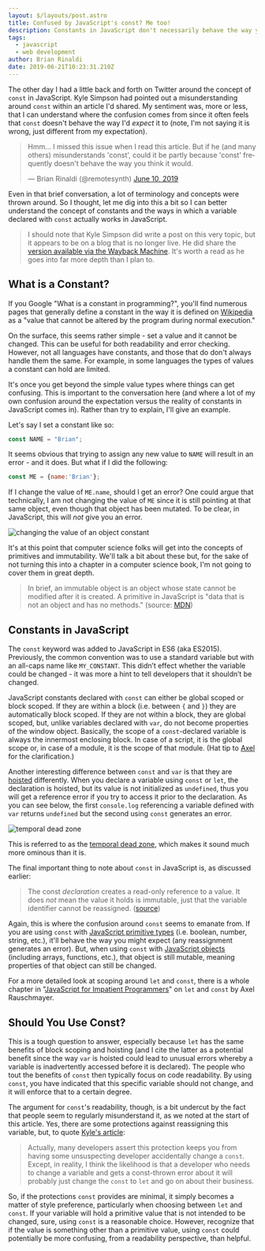 ```yaml
---
layout: $/layouts/post.astro
title: Confused by JavaScript's const? Me too!
description: Constants in JavaScript don't necessarily behave the way you think they would.
tags:
  - javascript
  - web development
author: Brian Rinaldi
date: 2019-06-21T10:23:31.210Z
---
```


The other day I had a little back and forth on Twitter around the concept of `const` in JavaScript. Kyle Simpson had pointed out a misunderstanding around `const` within an article I'd shared. My sentiment was, more or less, that I can understand where the confusion comes from since it often feels that `const` doesn't behave the way I'd _expect_ it to (note, I'm not saying it is wrong, just different from my expectation).

<blockquote class="twitter-tweet" data-partner="tweetdeck"><p lang="en" dir="ltr">Hmm... I missed this issue when I read this article. But if he (and many others) misunderstands &#39;const&#39;, could it be partly because &#39;const&#39; frequently doesn&#39;t behave the way you think it would.</p>&mdash; Brian Rinaldi (@remotesynth) <a href="https://twitter.com/remotesynth/status/1138084777674924034?ref_src=twsrc%5Etfw">June 10, 2019</a></blockquote>
<script async src="https://platform.twitter.com/widgets.js" charset="utf-8"></script>

Even in that brief conversation, a lot of terminology and concepts were thrown around. So I thought, let me dig into this a bit so I can better understand the concept of constants and the ways in which a variable declared with `const` actually works in JavaScript.

> I should note that Kyle Simpson did write a post on this very topic, but it appears to be on a blog that is no longer live. He did share the [version available via the Wayback Machine](https://web.archive.org/web/20151113135159/http://blog.getify.com/constantly-confusing-const). It's worth a read as he goes into far more depth than I plan to.

## What is a Constant?

If you Google "What is a constant in programming?", you'll find numerous pages that generally define a constant in the way it is defined on [Wikipedia](https://en.wikipedia.org/wiki/Constant_(computer_programming)) as a "value that cannot be altered by the program during normal execution."

On the surface, this seems rather simple - set a value and it cannot be changed. This can be useful for both readability and error checking. However, not all languages have constants, and those that do don't always handle them the same. For example, in some languages the types of values a constant can hold are limited.

It's once you get beyond the simple value types where things can get confusing. This is important to the conversation here (and where a lot of my own confusion around the expectation versus the reality of constants in JavaScript comes in). Rather than try to explain, I'll give an example.

Let's say I set a constant like so:

```javascript
const NAME = "Brian";
```

It seems obvious that trying to assign any new value to `NAME` will result in an error - and it does. But what if I did the following:

```javascript
const ME = {name:'Brian'};
```

If I change the value of `ME.name`, should I get an error? One could argue that technically, I am not changing the value of `ME` since it is still pointing at that same object, even though that object has been mutated. To be clear, in JavaScript, this will _not_ give you an error.

![changing the value of an object constant](/images/posts/const_object.png)

It's at this point that computer science folks will get into the concepts of primitives and immutability. We'll talk a bit about these but, for the sake of not turning this into a chapter in a computer science book, I'm not going to cover them in great depth.

> In brief, an immutable object is an object whose state cannot be modified after it is created. A primitive in JavaScript is "data that is not an object and has no methods." (source: [MDN](https://developer.mozilla.org/en-US/docs/Glossary/Primitive))

## Constants in JavaScript

The `const` keyword was added to JavaScript in ES6 (aka ES2015). Previously, the common convention was to use a standard variable but with an all-caps name like `MY_CONSTANT`. This didn’t effect whether the variable could be changed - it was more a hint to tell developers that it shouldn’t be changed.

JavaScript constants declared with `const` can either be global scoped or block scoped. If they are within a block (i.e. between `{` and `}`) they are automatically block scoped. If they are not within a block, they are global scoped, but, unlike variables declared with `var`, do not become properties of the window object. Basically, the scope of a `const`-declared variable is always the innermost enclosing block. In case of a script, it is the global scope or, in case of a module, it is the scope of that module. (Hat tip to [Axel](https://twitter.com/rauschma) for the clarification.)

Another interesting difference between `const` and `var` is that they are [hoisted](https://developer.mozilla.org/en-US/docs/Glossary/Hoisting) differently. When you declare a variable using `const` or `let`, the declaration is hoisted, but its value is not initialized as `undefined`, thus you will get a reference error if you try to access it prior to the declaration. As you can see below, the first `console.log` referencing a variable defined with `var` returns `undefined` but the second using `const` generates an error.

![temporal dead zone](/images/posts/reference_error.png)

This is referred to as the [temporal dead zone](https://developer.mozilla.org/en-US/docs/Web/JavaScript/Reference/Statements/let#Temporal_dead_zone), which makes it sound much more ominous than it is.

The final important thing to note about `const` in JavaScript is, as discussed earlier:

> The const *declaration* creates a read-only reference to a value. It does *not* mean the value it holds is immutable, just that the variable identifier cannot be reassigned. ([source](https://developer.mozilla.org/en-US/docs/Web/JavaScript/Reference/Statements/const))

Again, this is where the confusion around `const` seems to emanate from. If you are using `const` with [JavaScript primitive types](https://developer.mozilla.org/en-US/docs/Web/JavaScript/Data_structures#Primitive_values) (i.e. boolean, number, string, etc.), it'll behave the way you might expect (any reassignment generates an error). But, when using `const` with [JavaScript objects](https://developer.mozilla.org/en-US/docs/Web/JavaScript/Data_structures#Objects) (including arrays, functions, etc.), that object is still mutable, meaning properties of that object can still be changed.

For a more detailed look at scoping around `let` and `const`, there is a whole chapter in "[JavaScript for Impatient Programmers](https://exploringjs.com/impatient-js/ch_variables-assignment.html#const)" on `let` and `const` by Axel Rauschmayer.

## Should You Use Const?

This is a tough question to answer, especially because `let` has the same benefits of block scoping and hoisting (and I cite the latter as a potential benefit since the way `var` is hoisted could lead to unusual errors whereby a variable is inadvertently accessed before it is declared). The people who tout the benefits of `const` then typically focus on code readability. By using `const`, you have indicated that this specific variable should not change, and it will enforce that to a certain degree.

The argument for `const`'s readability, though, is a bit undercut by the fact that people seem to regularly misunderstand it, as we noted at the start of this article. Yes, there are some protections against reassigning this variable, but, to quote [Kyle's article](https://web.archive.org/web/20151113135159/http://blog.getify.com/constantly-confusing-const):

> Actually, many developers assert this protection keeps you from having some unsuspecting developer accidentally change a `const`. Except, in reality, I think the likelihood is that a developer who needs to change a variable and gets a const-thrown error about it will probably just change the `const` to `let` and go on about their business.

So, if the protections `const` provides are minimal, it simply becomes a matter of style preference, particularly when choosing between `let` and `const`. If your variable will hold a primitive value that is not intended to be changed, sure, using `const` is a reasonable choice. However, recognize that if the value is something other than a primitive value, using `const` could potentially be more confusing, from a readability perspective, than helpful.
